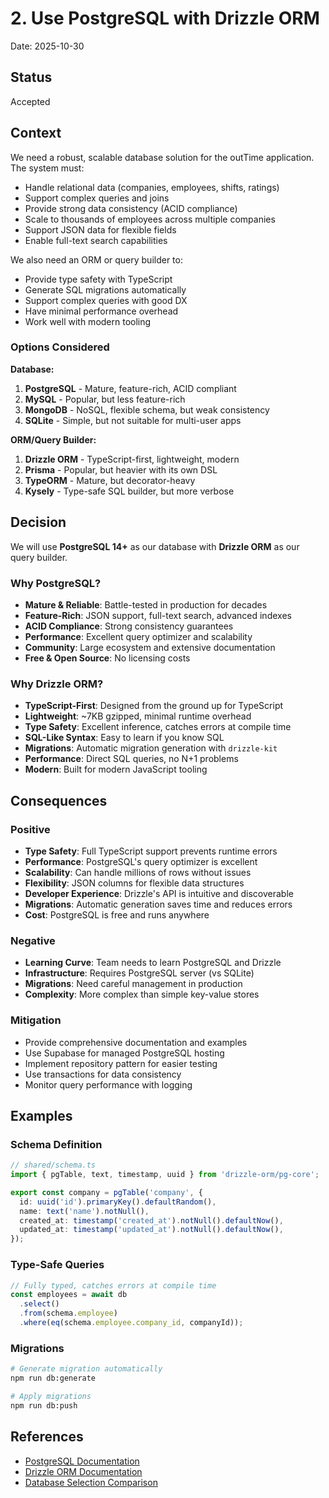 # 2. Use PostgreSQL with Drizzle ORM

Date: 2025-10-30

## Status

Accepted

## Context

We need a robust, scalable database solution for the outTime application. The system must:
- Handle relational data (companies, employees, shifts, ratings)
- Support complex queries and joins
- Provide strong data consistency (ACID compliance)
- Scale to thousands of employees across multiple companies
- Support JSON data for flexible fields
- Enable full-text search capabilities

We also need an ORM or query builder to:
- Provide type safety with TypeScript
- Generate SQL migrations automatically
- Support complex queries with good DX
- Have minimal performance overhead
- Work well with modern tooling

### Options Considered

**Database:**
1. **PostgreSQL** - Mature, feature-rich, ACID compliant
2. **MySQL** - Popular, but less feature-rich
3. **MongoDB** - NoSQL, flexible schema, but weak consistency
4. **SQLite** - Simple, but not suitable for multi-user apps

**ORM/Query Builder:**
1. **Drizzle ORM** - TypeScript-first, lightweight, modern
2. **Prisma** - Popular, but heavier with its own DSL
3. **TypeORM** - Mature, but decorator-heavy
4. **Kysely** - Type-safe SQL builder, but more verbose

## Decision

We will use **PostgreSQL 14+** as our database with **Drizzle ORM** as our query builder.

### Why PostgreSQL?

- **Mature & Reliable**: Battle-tested in production for decades
- **Feature-Rich**: JSON support, full-text search, advanced indexes
- **ACID Compliance**: Strong consistency guarantees
- **Performance**: Excellent query optimizer and scalability
- **Community**: Large ecosystem and extensive documentation
- **Free & Open Source**: No licensing costs

### Why Drizzle ORM?

- **TypeScript-First**: Designed from the ground up for TypeScript
- **Lightweight**: ~7KB gzipped, minimal runtime overhead
- **Type Safety**: Excellent inference, catches errors at compile time
- **SQL-Like Syntax**: Easy to learn if you know SQL
- **Migrations**: Automatic migration generation with `drizzle-kit`
- **Performance**: Direct SQL queries, no N+1 problems
- **Modern**: Built for modern JavaScript tooling

## Consequences

### Positive

- **Type Safety**: Full TypeScript support prevents runtime errors
- **Performance**: PostgreSQL's query optimizer is excellent
- **Scalability**: Can handle millions of rows without issues
- **Flexibility**: JSON columns for flexible data structures
- **Developer Experience**: Drizzle's API is intuitive and discoverable
- **Migrations**: Automatic generation saves time and reduces errors
- **Cost**: PostgreSQL is free and runs anywhere

### Negative

- **Learning Curve**: Team needs to learn PostgreSQL and Drizzle
- **Infrastructure**: Requires PostgreSQL server (vs SQLite)
- **Migrations**: Need careful management in production
- **Complexity**: More complex than simple key-value stores

### Mitigation

- Provide comprehensive documentation and examples
- Use Supabase for managed PostgreSQL hosting
- Implement repository pattern for easier testing
- Use transactions for data consistency
- Monitor query performance with logging

## Examples

### Schema Definition

```typescript
// shared/schema.ts
import { pgTable, text, timestamp, uuid } from 'drizzle-orm/pg-core';

export const company = pgTable('company', {
  id: uuid('id').primaryKey().defaultRandom(),
  name: text('name').notNull(),
  created_at: timestamp('created_at').notNull().defaultNow(),
  updated_at: timestamp('updated_at').notNull().defaultNow(),
});
```

### Type-Safe Queries

```typescript
// Fully typed, catches errors at compile time
const employees = await db
  .select()
  .from(schema.employee)
  .where(eq(schema.employee.company_id, companyId));
```

### Migrations

```bash
# Generate migration automatically
npm run db:generate

# Apply migrations
npm run db:push
```

## References

- [PostgreSQL Documentation](https://www.postgresql.org/docs/)
- [Drizzle ORM Documentation](https://orm.drizzle.team/)
- [Database Selection Comparison](https://www.prisma.io/dataguide/database-comparison)




